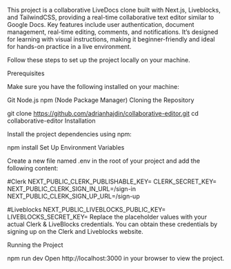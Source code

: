 This project is a collaborative LiveDocs clone built with Next.js, Liveblocks, and TailwindCSS, providing a real-time collaborative text editor similar to Google Docs. Key features include user authentication, document management, real-time editing, comments, and notifications. It’s designed for learning with visual instructions, making it beginner-friendly and ideal for hands-on practice in a live environment.

Follow these steps to set up the project locally on your machine.

Prerequisites

Make sure you have the following installed on your machine:

Git
Node.js
npm (Node Package Manager)
Cloning the Repository

git clone https://github.com/adrianhajdin/collaborative-editor.git
cd collaborative-editor
Installation

Install the project dependencies using npm:

npm install
Set Up Environment Variables

Create a new file named .env in the root of your project and add the following content:

#Clerk
NEXT_PUBLIC_CLERK_PUBLISHABLE_KEY=
CLERK_SECRET_KEY=
NEXT_PUBLIC_CLERK_SIGN_IN_URL=/sign-in
NEXT_PUBLIC_CLERK_SIGN_UP_URL=/sign-up

#Liveblocks
NEXT_PUBLIC_LIVEBLOCKS_PUBLIC_KEY=
LIVEBLOCKS_SECRET_KEY=
Replace the placeholder values with your actual Clerk & LiveBlocks credentials. You can obtain these credentials by signing up on the Clerk and Liveblocks website.

Running the Project

npm run dev
Open http://localhost:3000 in your browser to view the project.
